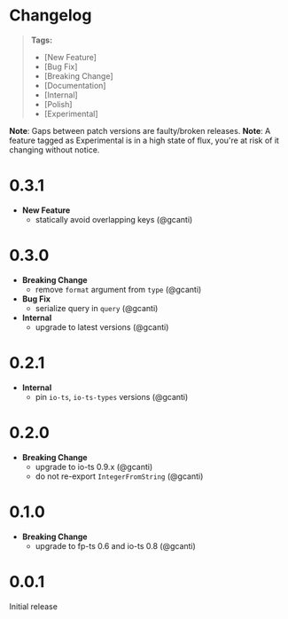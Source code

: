 # Changelog

> **Tags:**
>
> * [New Feature]
> * [Bug Fix]
> * [Breaking Change]
> * [Documentation]
> * [Internal]
> * [Polish]
> * [Experimental]

**Note**: Gaps between patch versions are faulty/broken releases. **Note**: A feature tagged as Experimental is in a
high state of flux, you're at risk of it changing without notice.

# 0.3.1

* **New Feature**
  * statically avoid overlapping keys (@gcanti)

# 0.3.0

* **Breaking Change**
  * remove `format` argument from `type` (@gcanti)
* **Bug Fix**
  * serialize query in `query` (@gcanti)
* **Internal**
  * upgrade to latest versions (@gcanti)

# 0.2.1

* **Internal**
  * pin `io-ts`, `io-ts-types` versions (@gcanti)

# 0.2.0

* **Breaking Change**
  * upgrade to io-ts 0.9.x (@gcanti)
  * do not re-export `IntegerFromString` (@gcanti)

# 0.1.0

* **Breaking Change**
  * upgrade to fp-ts 0.6 and io-ts 0.8 (@gcanti)

# 0.0.1

Initial release
